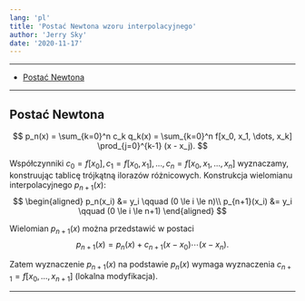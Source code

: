 ```yaml
---
lang: 'pl'
title: 'Postać Newtona wzoru interpolacyjnego'
author: 'Jerry Sky'
date: '2020-11-17'
---
```


---

- [Postać Newtona](#postać-newtona)

---

## Postać Newtona
$$
p_n(x) = \sum_{k=0}^n c_k q_k(x) = \sum_{k=0}^n f[x_0, x_1, \dots, x_k] \prod_{j=0}^{k-1} (x - x_j).
$$

Współczynniki $c_0 = f[x_0],\, c_1 = f[x_0, x_1],\, \dots,\, c_n = f[x_0, x_1, \dots, x_n]$ wyznaczamy, konstruując tablicę trójkątną ilorazów różnicowych. Konstrukcja wielomianu interpolacyjnego $p_{n+1}(x)$:
$$
\begin{aligned}
    p_n(x_i) &= y_i \qquad (0 \le i \le n)\\
    p_{n+1}(x_i) &= y_i \qquad (0 \le i \le n+1)
\end{aligned}
$$

Wielomian $p_{n+1}(x)$ można przedstawić w postaci
$$
p_{n+1}(x) = p_n(x) + c_{n+1}(x - x_0) \dotsb (x - x_n).
$$

Zatem wyznaczenie $p_{n+1}(x)$ na podstawie $p_n(x)$ wymaga wyznaczenia $c_{n+1} = f[x_0, \dots, x_{n+1}]$ (lokalna modyfikacja).

---
